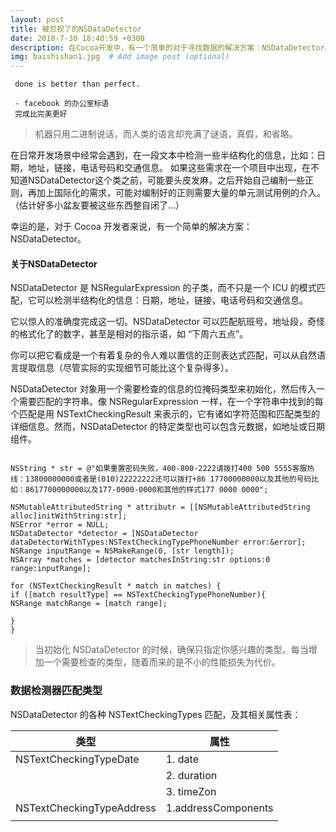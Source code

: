 ```yaml
---
layout: post
title: 被忽视了的NSDataDetector
date: 2018-7-30 18:40:59 +0300
description: 在Cocoa开发中，有一个简单的对于寻找数据的解决方案：NSDataDetector。 # Add post description (optional)
img: baishishan1.jpg  # Add image post (optional)
---
```


 
     done is better than perfect.
     
     - facebook 的办公室标语
     完成比完美更好
 
 > 机器只用二进制说话，而人类的语言却充满了谜语，真假，和省略。
 
 在日常开发场景中经常会遇到，在一段文本中检测一些半结构化的信息，比如：日期，地址，链接，电话号码和交通信息。
 如果这些需求在一个项目中出现，在不知道NSDataDetector这个类之前，可能要头皮发麻，之后开始自己编制一些正则，再加上国际化的需求，可能对编制好的正则需要大量的单元测试用例的介入。（估计好多小盆友要被这些东西整自闭了...）
 
 幸运的是，对于 Cocoa 开发者来说，有一个简单的解决方案：NSDataDetector。
 
 #### 关于NSDataDetector
 
 NSDataDetector 是 NSRegularExpression 的子类，而不只是一个 ICU 的模式匹配，它可以检测半结构化的信息：日期，地址，链接，电话号码和交通信息。
 
 它以惊人的准确度完成这一切。NSDataDetector 可以匹配航班号，地址段，奇怪的格式化了的数字，甚至是相对的指示语，如 “下周六五点”。
 
 你可以把它看成是一个有着复杂的令人难以置信的正则表达式匹配，可以从自然语言提取信息（尽管实际的实现细节可能比这个复杂得多）。
 
 NSDataDetector 对象用一个需要检查的信息的位掩码类型来初始化，然后传入一个需要匹配的字符串。像 NSRegularExpression 一样，在一个字符串中找到的每个匹配是用 NSTextCheckingResult 来表示的，它有诸如字符范围和匹配类型的详细信息。然而，NSDataDetector 的特定类型也可以包含元数据，如地址或日期组件。
 
 ```
 
 NSString * str = @"如果重置密码失败，400-800-2222请拨打400 500 5555客服热线：13800000000或者是(010)22222222还可以拨打+86 17700000000以及其他的号码比如：8617700000000以及177-0000-0000和其他的样式177 0000 0000";
 
 NSMutableAttributedString * attributr = [[NSMutableAttributedString alloc]initWithString:str];
 NSError *error = NULL;
 NSDataDetector *detector = [NSDataDetector dataDetectorWithTypes:NSTextCheckingTypePhoneNumber error:&error];
 NSRange inputRange = NSMakeRange(0, [str length]);
 NSArray *matches = [detector matchesInString:str options:0 range:inputRange];
 
 for (NSTextCheckingResult * match in matches) {
 if ([match resultType] == NSTextCheckingTypePhoneNumber){
 NSRange matchRange = [match range];
 
 }
 }
 
 ```
 > 当初始化 NSDataDetector 的时候，确保只指定你感兴趣的类型。每当增加一个需要检查的类型，随着而来的是不小的性能损失为代价。
 
 
 ### 数据检测器匹配类型
 
 NSDataDetector 的各种 NSTextCheckingTypes 匹配，及其相关属性表：
 
 | 类型                      | 属性                |
 | ------------------------- | ------------------- |
 | NSTextCheckingTypeDate    | 1. date             |
 |                           | 2. duration         |
 |                           | 3. timeZon          |
 | NSTextCheckingTypeAddress | 1.addressComponents |
 |                           |                     |

